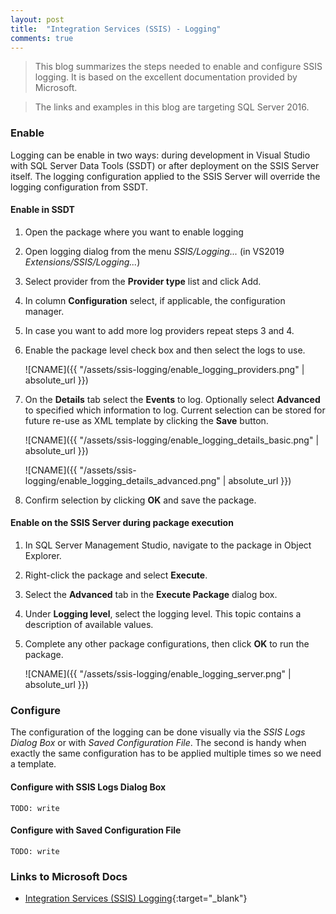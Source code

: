 ```yaml
---
layout: post
title:  "Integration Services (SSIS) - Logging"
comments: true
---
```


> This blog summarizes the steps needed to enable and configure SSIS logging. It is based on the excellent documentation provided by Microsoft.

> The links and examples in this blog are targeting SQL Server 2016.

### Enable

Logging can be enable in two ways: during development in Visual Studio with SQL Server Data Tools (SSDT) or after deployment on the SSIS Server itself. The logging configuration applied to the SSIS Server will override the logging configuration from SSDT.

#### Enable in SSDT

1. Open the package where you want to enable logging
   
2. Open logging dialog from the menu *SSIS/Logging...* (in VS2019 *Extensions/SSIS/Logging...*)

3. Select provider from the **Provider type** list and click Add.
   
4. In column **Configuration** select, if applicable, the configuration manager.

5. In case you want to add more log providers repeat steps 3 and 4.
   
6. Enable the package level check box and then select the logs to use.

    ![CNAME]({{ "/assets/ssis-logging/enable_logging_providers.png" | absolute_url }})

7. On the **Details** tab select the **Events** to log. Optionally select **Advanced** to specified which information to log. Current selection can be stored for future re-use as XML template by clicking the **Save** button.

    ![CNAME]({{ "/assets/ssis-logging/enable_logging_details_basic.png" | absolute_url }})

    ![CNAME]({{ "/assets/ssis-logging/enable_logging_details_advanced.png" | absolute_url }})

8. Confirm selection by clicking **OK** and save the package.

#### Enable on the SSIS Server during package execution

1. In SQL Server Management Studio, navigate to the package in Object Explorer.

2. Right-click the package and select **Execute**.

3. Select the **Advanced** tab in the **Execute Package** dialog box.

4. Under **Logging level**, select the logging level. This topic contains a description of available values.

5. Complete any other package configurations, then click **OK** to run the package.

    ![CNAME]({{ "/assets/ssis-logging/enable_logging_server.png" | absolute_url }})

### Configure

The configuration of the logging can be done visually via the *SSIS Logs Dialog Box* or with *Saved Configuration File*. The second is handy when exactly the same configuration has to be applied multiple times so we need a template.

#### Configure with SSIS Logs Dialog Box

    TODO: write

#### Configure with Saved Configuration File

    TODO: write

### Links to Microsoft Docs
- [Integration Services (SSIS) Logging][1]{:target="_blank"}
  
<!-- Links -->
[1]: https://docs.microsoft.com/en-us/sql/integration-services/performance/integration-services-ssis-logging?view=sql-server-2016